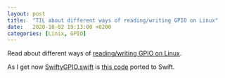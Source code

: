 ```yaml
---
layout: post
title:  "TIL about different ways of reading/writing GPIO on Linux"
date:   2020-10-02 19:13:00 +0200
categories: [Linix, GPIO]
---
```

Read about different ways of [reading/writing GPIO on Linux](https://www.kernel.org/doc/html/v4.17/driver-api/gpio/index.html). 

As I get now [SwiftyGPIO.swift](https://github.com/uraimo/SwiftyGPIO/blob/master/Sources/SwiftyGPIO.swift) is [this code](https://developer.ridgerun.com/wiki/index.php?title=Gpio-int-test.c) ported to Swift.
